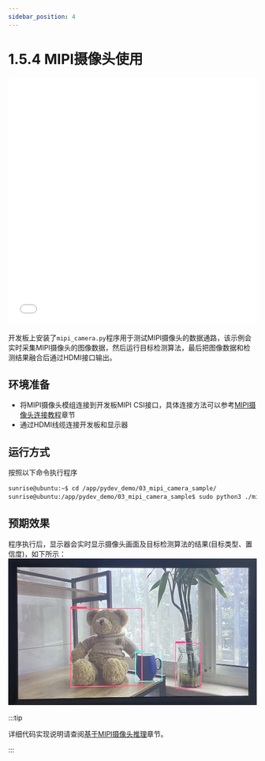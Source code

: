 ```yaml
---
sidebar_position: 4
---
```


# 1.5.4 MIPI摄像头使用

<iframe src="//player.bilibili.com/player.html?aid=700903305&bvid=BV1rm4y1E73q&cid=1196558356&page=19" scrolling="no" border="0" frameborder="no" framespacing="0" width="100%" height="500" allowfullscreen="true"> </iframe>

开发板上安装了`mipi_camera.py`程序用于测试MIPI摄像头的数据通路，该示例会实时采集MIPI摄像头的图像数据，然后运行目标检测算法，最后把图像数据和检测结果融合后通过HDMI接口输出。

## 环境准备

  - 将MIPI摄像头模组连接到开发板MIPI CSI接口，具体连接方法可以参考[MIPI摄像头连接教程](../installation/hardware_interface#mipi_port)章节
  - 通过HDMI线缆连接开发板和显示器

## 运行方式
按照以下命令执行程序

  ```bash
  sunrise@ubuntu:~$ cd /app/pydev_demo/03_mipi_camera_sample/
  sunrise@ubuntu:/app/pydev_demo/03_mipi_camera_sample$ sudo python3 ./mipi_camera.py 
  ```

## 预期效果
程序执行后，显示器会实时显示摄像头画面及目标检测算法的结果(目标类型、置信度)，如下所示：  
  ![image-20220503221020331](./image/mipi_camera/image-20220511181747071.png)

:::tip

详细代码实现说明请查阅[基于MIPI摄像头推理](/python_development/pydev_dnn_demo/mipi_camera)章节。

:::